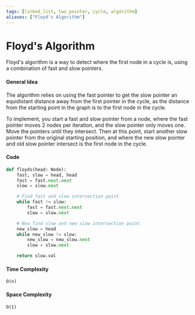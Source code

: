 ```yaml
---
tags: [linked_list, two_pointer, cycle, algorithm]
aliases: ["Floyd's Algorithm"]
---
```

# Floyd's Algorithm
Floyd's algorithm is a way to detect where the first node in a cycle is, using a combination of fast and slow pointers.
#### General Idea
The algorithm relies on using the fast pointer to get the slow pointer an equidistant distance away from the first pointer in the cycle, as the distance from the starting point in the graph is to the first node in the cycle.

To implement, you start a fast and slow pointer from a node, where the fast pointer moves 2 nodes per iteration, and the slow pointer only moves one. Move the pointers until they intersect. Then at this point, start another slow pointer from the original starting position, and where the new slow pointer and old slow pointer intersect is the first node in the cycle.

#### Code
```python
def floyds(head: Node):
	fast, slow = head, head
	fast = fast.next.next
	slow = slow.next

	# Find fast and slow intersection point
	while fast != slow:
		fast = fast.next.next
		slow = slow.next

	# Now find slow and new slow intersection point
	new_slow = head
	while new_slow != slow:
		new_slow = new_slow.next
		slow = slow.next

	return slow.val


```

#### Time Complexity
`O(n)`

#### Space Complexity 
`O(1)`